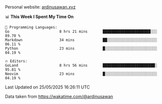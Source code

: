 Personal website: [ardinusawan.xyz](https://ardinusawan.xyz)

<!--START_SECTION:waka-->
📊 **This Week I Spent My Time On** 

```text
💬 Programming Languages: 
Go                       8 hrs 21 mins       ██████████████████████░░░   89.70 % 
Markdown                 34 mins             ██░░░░░░░░░░░░░░░░░░░░░░░   06.11 % 
Python                   23 mins             █░░░░░░░░░░░░░░░░░░░░░░░░   04.19 % 

🔥 Editors: 
GoLand                   8 hrs 56 mins       ████████████████████████░   95.81 % 
Neovim                   23 mins             █░░░░░░░░░░░░░░░░░░░░░░░░   04.19 % 
```


 Last Updated on 25/05/2025 16:26:11 UTC
<!--END_SECTION:waka-->
Data taken from https://wakatime.com/@ardinusawan
